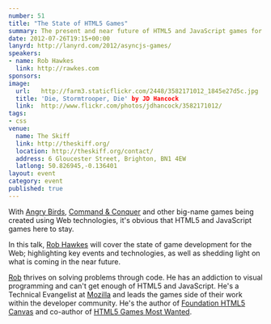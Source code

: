 ```yaml
---
number: 51
title: "The State of HTML5 Games"
summary: The present and near future of HTML5 and JavaScript games for the Web.
date: 2012-07-26T19:15+00:00
lanyrd: http://lanyrd.com/2012/asyncjs-games/
speakers:
- name: Rob Hawkes
  link: http://rawkes.com
sponsors:
image:
  url:   http://farm3.staticflickr.com/2448/3582171012_1845e27d5c.jpg
  title: 'Die, Stormtrooper, Die' by JD Hancock
  link:  http://www.flickr.com/photos/jdhancock/3582171012/
tags:
- css
venue:
  name: The Skiff
  link: http://theskiff.org/
  location: http://theskiff.org/contact/
  address: 6 Gloucester Street, Brighton, BN1 4EW
  latlong: 50.826945,-0.136401
layout: event
category: event
published: true
---
```


With [Angry Birds][#angrybirds], [Command & Conquer][#command] and other big-name games being created using Web technologies, it's obvious that HTML5 and JavaScript games here to stay.

In this talk, [Rob Hawkes][#rob] will cover the state of game development for the Web; highlighting key events and technologies, as well as shedding light on what is coming in the near future.

[Rob][#robtwitter] thrives on solving problems through code. He has an addiction to visual programming and can't get enough of HTML5 and JavaScript. He's a Technical Evangelist at [Mozilla][#mozilla] and leads the games side of their work within the developer community. He's the author of [Foundation HTML5 Canvas][#canvas] and co-author of [HTML5 Games Most Wanted][#mostwanted].

[#angrybirds]: https://www.rovio.com/index.php?page=angry-birds/
[#command]: http://www.adityaravishankar.com/projects/games/command-and-conquer/
[#rob]: http://rawkes.com
[#robtwitter]: http://twitter.com/robhawkes
[#mozilla]: http://www.mozilla.org
[#canvas]: http://rawkes.com/foundationcanvas
[#mostwanted]: http://www.amazon.co.uk/HTML5-Games-Most-Wanted-Kuryanovich/dp/1430239786/
